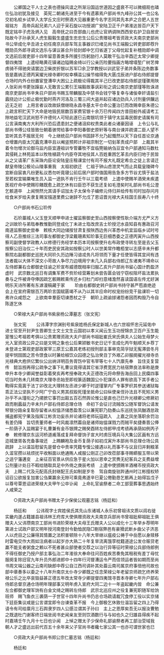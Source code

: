 <!-- { "loadSidebar": true } -->
　　公卿国之干人士之表也德操风谊之所渐沿国运世道因之盛衰不可以微细观也璘仕弘治初犹及接见　英宪二朝诸先进至于今有遗慕焉户部尚书九峰孙公其一也公名交初名蛟乡试举入太学丘文庄时祭酒大见器重更今名字志同其先本庐之合肥人五世祖铭方　高帝兵起兄弟六人迎于采石旋以功授湖广安陆卫正千户弟淮达皆百户天下既定铭卒子虎及炳入见　高帝抚之曰吾部曲儿也虎让官炳调陜西西安右护卫自居安陆故今子孙承天人虎生毅毅生盛盛生忠忠生公后公贵赠祖考皆资政大夫南京吏部尚书公举成化辛丑进士初任南京兵部车驾主事器识巳绪见尚书王端毅公转吏部即荐升稽勋员外郎寻调文选乐与谋议甚合升验封郎中乞归省遂丁父母忧起复补稽勋郎中调文选前后居吏部十四年留意善类多所援引饬躬励行人莫敢干弘治辛酉迁太常少卿提督四夷馆　上遣经略黄花镇诸边隘赐金绮以行公亲历险要指画方略增墙堑广树艺俾虏骑不得驰突请罢边卫柴炭折银以苏军□余卫学教授以训武官子弟并条陈边务数事皆是嘉纳正德丙寅擢光禄寺卿时权幸横滥公操节缩得免大匮戊辰进户部右侍郎提督仓场时内外仓纷置宦登漕卒大困公上疏极论得裁其半己巳改吏部右侍郎逆瑾骤用陜人张彩尚书更张躁妄人无敢言公累引王端毅故事讽彩衔之调公南京吏部瑾等败诛进南京吏部尚书辛朱召户部尚书赐玉带麟服及中禁书会钱宁等复幸与诸佞幸奸请盐引蠧挠边计公拒止极忧勤时燕齐河洛及三蜀三间大盗并起召诸边劲兵入讨剂量供饟远近无乏初　上用言者议改故妖僧继晓永昌寺基太平仓命公董治巳而改赐幸臣朱德公上疏言积贮天下大命是地毁民居数百家费官银十余万巳传闻四方昔田蚡外戚请考工隙地益宅汉武尚怒不许德何人可轻此遂巳云南银坑领于镇守太监毒民御史请属有司公言滇南夷方大利所兴恐后遗患封之便诸沮抑权贵类此者众诸豪因诬　上令公与礼部尚书傅公珪皆致仕朝着骇愕给事中李阳春御史原轩等与南台谏并疏谓二臣人望不宜听其去不报居无何　今上继统召户部尚书固辞不允乃起慨然以天下自任首论京通仓增置内臣太冗蠧克漕卒且以阉竖预邦计非祖宗制乞一切刬革责成户部　上裁其半着令勿增次论御马监内臣宜遵祖训专管蕃牧不宜临筦输纳刍豆宜令户部通知马数杜其侵耗上林苑监本以牧牲植蔬今内臣夺其地役其人百姓重困乞革去内臣归地于民皆从之又请革广东采珠内臣论安陆皇庄租课宜付有司不报大礼既定希合之徒上言请迁　献皇帝陵公极论山陵事重我　太祖初欲迁　仁祖于钟山虑泄灵气而止具载皇陵碑今宜断自宸衷凡纷更私议悉勿听竟寝公前后居户部时值国用告急多方节谷尤慎于盐法至若权宜输粟唯生员入监一途执不肯行壬午以三载考绩　上遣中使赐羊酒癸未疾遣医视疗命中使赐珍饍既愈上疏乞休有曰臣恐不获生还复如毛澄矣时礼部尚书毛公澄乞骸道卒　上闻恻然允其请手诏加太子太保令子编修元侍归并给传有司时加存问月给食米岁给夫隶复赐宝镪道里费公谢辞不允戊了恩诏晋光禄大夫柱国壬辰寿八十终 

　　○户部尚书石公玠传 

　　石玠藁城人父玉登天顺甲申进士擢监察御史至山西按察使性耿介端方尤严义方之训故玠与弟珤奉教惟勤同登成化丁未进士珤改庶吉士玠授汜水县知县有惠政召河南道监察御史尝奉　敕核大同边储按甘肃复按陜西边务兴革悉中机宜监临乡试时号得人乙丑推综三法司事左都御史浮梁戴珊素知玠事无巨细悉委之正德丙寅升山西按察司副使督学政教人以修德行务经学本历本司按察使升右布政使寻转左至是去父玉按察公旧治仅二十年而吏民安其政如按察公时人以世美常作瞻栢堂以志感辛未升都察院右副都御史巡抚大同玠久历边陲习谙戎务凡将领而下量才任使皆得其宜间有违法者裁以大体不深文小苛故人争尽力边境用宁未几入兵部右侍郎辽东诸夷不靖命以左侍郎兼右佥都御史往谕之玠宣布威德既相率归服乙亥升户部尚书留心国计酌盈济虚时　武宗数北巡日有调集军费不赀玠经营筹划未尝告匮会钱宁窃权阻坏盐法累执奏与之忤被谗夺俸因疏乞骸赐敕乘传还乡归杜门却扫意绪澹然喜读国语左传尤好渊明乐天诗所著有东滹漫稿藏于家 
　　玠由右都御史转户部尚书持守甚严苞直绝迹会上在宣府需银百万两玠言国赋匮竭不从乃以其半应命时权宠纷纷竞干盐课玠一切弗许众咸怨之　上欲南幸羣臣切谏悉杖之于　朝玠上疏谕捄诸怨者因而构毁乃令自陈遂乞休 

　　○荣禄大夫户部尚书紫泉杨公潭墓志（张文宪） 

　　张文宪 
　　公讳潭字宗渊别号紫泉姓杨氏保定新城人也六世祖怀忠元延佑中进士官至开封尹生晋卿生士文士文生云国初以孝义闻云生玉功授锦衣卫百户玉生能寔惟公考祖若考俱以公贵累赠资政大夫户部尚书祖妣崔氏宋氏俱夫人公始生母梦火光入室资政公异之曰是文明之象也公后果颕敏书史日记千言成化丙午魁顺天乡荐丁未登进士第观吏部政冢宰三原王公嘉其老练初授刑部主事审克简孚狱无寃滞尝冬月提牢悯囹圄之苦令馈食以时兼给椒饮众囚德之弘治癸丑丁外艰乙卯服阕擢光禄寺丞光禄典大庖供亿繁伙公出纳详明百务胥饬中官韦宰等七十人饩廪先奉　旨住支复营传　懿旨觊再得公疏争之事下礼曹议竟得请其它省浮费宽民力袪宿弊良法率称是庚申升本寺少卿闻誉益彰着癸亥再考授奉政大夫正德改元将命祭告海岳回上民瘼四事切当时务未几转南京大理寺丞始至即视篆适魏国公仆犯谋杀人罪有欲高下其手者公鞫得实竟寘于法丁卯改北大理转左丞进少卿于时逆瑾掌内厂专事罗织其参送诸狱每乖正法公坚执不少阿广宁伯义男其叔殴死瑾坐抵命公曰纵使亲侄孙法且不死矧义男孙乎不从瑾衔之乃捃摭它事罚出榖五百石然舆论惟公是直也己巳升光禄卿公修厥初政而剔蠧益力辛未升户部右侍郎总理仓场　命初下会征讨流贼改公随军督饷公请发帑银分路籴复取存留者从权恊济储悉盈羡公以兼宪职乃劾奏山东巡抚张凤酗酒怠政捕盗都宪宁果及指挥江彬贪功妄杀并论诸将老师玩寇疏入　上嘉之凤坐落职余罚治有差仍降　旨切责董师者一时风裁凛然葢自是诸师始恊谋戮力而贼平矣捷奏晋公俸一阶荫子入监赐宴于礼曹兼有金币银牌之赐癸酉转左侍郎甲戌考绩再承荫如例丙子奉　敕修理京东运河桥道甫落成复拜命督饷子宣大时虏压境兵马大集公区画有方远迩城堡胥各充备事竣还　上赐麟袍及金币复荫子如初戊寅升本部尚书总理仓场公具疏辞　上以温旨慰留先是督仓中贵率凭籍专愎公接遇以礼而事不与议且归并剩粮革久滥官攒以袪烦扰平收斛面以绝通贿人咸服公刚正己卯改莅部事寻赐蟒服玉带以荣之适宁藩遘变　上亲征百官景从供应急于星火加以恩幸之赏赉无纪客兵之支费益增公剂量计处日不暇给随取具足中外倚之庚辰考绩　上遣中使颁赐羊酒楮币授资政大夫　上赐二代及元配高氏封继配王氏如制是岁冬　驾自南旋驻跸通州时江彬擅权矫诏召公欲报复加害公刍粟赢余无隙可乘竟弗遂辛巳夏公倦勤恳乞骸再上始得旨戊子以尊号覃恩诏进荣禄大夫甲午公卒讣闻　上命礼官谕祭者二命工部营葬事思遇始终人咸荣之 

　　○资政大夫户部尚书赠太子少保侯公观墓志铭（杨廷和） 

　　杨廷和 
　　公讳观字士宾姓侯氏其先山东诸城人永乐初曾祖讳文质以闾右徙实畿内遂占籍雄县祖讳林王府库大使俱赠资政大夫南京兵部尚书曾祖妣柳祖妣王俱赠夫人父讳瓒南京工部尚书进阶荣禄大夫母王氏赠夫人公以成化十三年举乡荐明年第进士试政户部又明年授河南登封令勤恤民隐□剔宿弊邑有豪猾武断乡曲父子济恶人以虎目之公廉得其情置之法积害顿除十八年大旱继以瘟疫公祷于中岳愿以身赎移时雷电交作大雨如注病者以起岁亦大熟二十年复旱流离饿莩枕籍道途公发仓赈贷老羸不能支者粥食之赖以不死者甚众部使者交荐之以治行异等征时荣禄公兵部侍郎例不得任御史乃授户部主事弘治二年淮徐大奉命往问百姓疾苦奏免其租税有差丁母忧服阕复除旧官九年升员外郎进郎中十四年行河督漕运令严而信领运者皆如期而至尚书周文端公器之云南司缺郎中荐公自江西司调补其处葢云南司属京府事倍他司故也部中章奏多以委之十八年升南京太仆寺少卿既之任念荣禄公年老留京师疏乞终养荣禄公乐之比卒哀毁益甚正德五年改太常寺少卿提督四夷馆寻晋本寺卿七年升户部右侍郎总督京通仓场明年理部事又明年虏入宣府大同二边十一年盗起畿内皆　命公兼左佥都御史理军饷有白金文绮之赐转左侍郎　武宗北巡应州之役复兼宪职随军给饷班师　赐飞鱼衣三袭荫一子世官十四年升尚书仍总仓场疏请裁冗食停工役以实京储下廷臣集议咸是公言谓宜即令台谏查革不报　今上御极乞休致仕温旨留之四上乃得请令有司给廪月三石舆隶岁四人公感泣谓其子孙曰　主上之恩厚矣吾无以报汝曹勉之既退杜门谢客终日端坐阅书史闻亲友至则饮酒数行与与如也久之归雄县得疾不起时嘉靖壬午九月十七日也讣闻　上悼之赠太子少保命礼部谕祭者再工部治茔域我　朝人才之盛远出前代百五十余年来父子官尚书者纔七家公其一也亦可谓世家也巳 

　　○资政大夫户部尚书郑公宗仁墓志铭（杨廷和） 

　　杨廷和 

